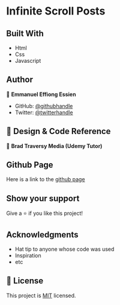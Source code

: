 # Infinite Scroll Posts

## Built With

- Html
- Css
- Javascript

## Author

👤 **Emmanuel Effiong Essien**

- GitHub: [@githubhandle](https://github.com/ehma90)
- Twitter: [@twitterhandle](https://twitter.com/ehma_essien)


## 🤝  Design & Code Reference

👤 **Brad Traversy Media (Udemy Tutor)**

## Github Page

Here is a link to the [github page](https://ehma90.github.io/inifinite-scroll-post/) 

## Show your support

Give a ⭐ if you like this project!

## Acknowledgments

- Hat tip to anyone whose code was used
- Inspiration
- etc

## 📝 License

This project is [MIT](./MIT.md) licensed.
